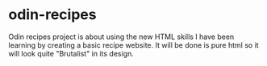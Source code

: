 # odin-recipes
Odin recipes project is about using the new HTML skills I have been learning by creating a basic recipe website. It will be done is pure html so it will look quite "Brutalist" in its design.